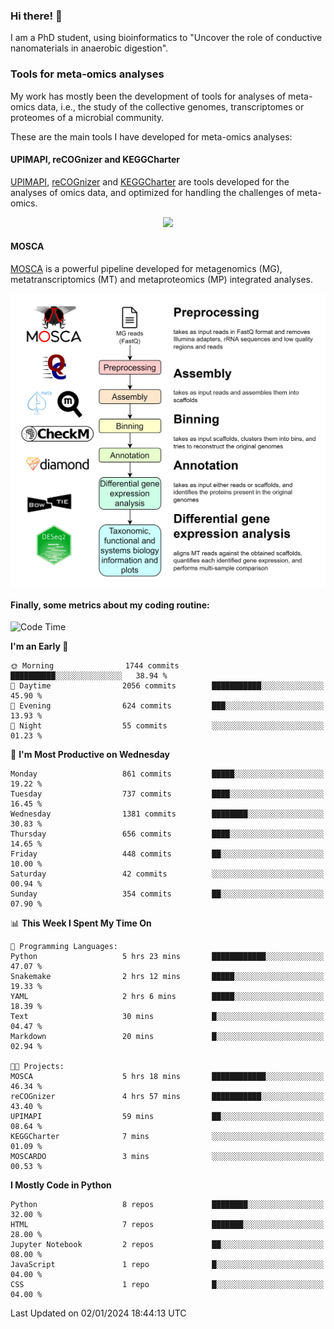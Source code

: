 ### Hi there! 👋

I am a PhD student, using bioinformatics to "Uncover the role of conductive nanomaterials in anaerobic digestion".

### Tools for meta-omics analyses

My work has mostly been the development of tools for analyses of meta-omics data, i.e., the study of the collective genomes, transcriptomes or proteomes of a microbial community.

These are the main tools I have developed for meta-omics analyses:

#### UPIMAPI, reCOGnizer and KEGGCharter

[UPIMAPI](https://github.com/iquasere/UPIMAPI), [reCOGnizer](https://github.com/iquasere/reCOGnizer) and [KEGGCharter](https://github.com/iquasere/KEGGCharter) are tools developed for the analyses of omics data, and optimized for handling the challenges of meta-omics.

<p align="center">
    <img src="assets/annotation_paper.png">
</p>

#### MOSCA

[MOSCA](https://github.com/iquasere/MOSCA) is a powerful pipeline developed for metagenomics (MG), metatranscriptomics (MT) and metaproteomics (MP) integrated analyses.

<p align="center">
    <img src="assets/mosca_workflow.png" align="center" width="700">
</p>


#### Finally, some metrics about my coding routine:

<!--START_SECTION:waka-->
![Code Time](http://img.shields.io/badge/Code%20Time-764%20hrs%2049%20mins-blue)

**I'm an Early 🐤** 

```text
🌞 Morning                1744 commits        ██████████░░░░░░░░░░░░░░░   38.94 % 
🌆 Daytime                2056 commits        ███████████░░░░░░░░░░░░░░   45.90 % 
🌃 Evening                624 commits         ███░░░░░░░░░░░░░░░░░░░░░░   13.93 % 
🌙 Night                  55 commits          ░░░░░░░░░░░░░░░░░░░░░░░░░   01.23 % 
```
📅 **I'm Most Productive on Wednesday** 

```text
Monday                   861 commits         █████░░░░░░░░░░░░░░░░░░░░   19.22 % 
Tuesday                  737 commits         ████░░░░░░░░░░░░░░░░░░░░░   16.45 % 
Wednesday                1381 commits        ████████░░░░░░░░░░░░░░░░░   30.83 % 
Thursday                 656 commits         ████░░░░░░░░░░░░░░░░░░░░░   14.65 % 
Friday                   448 commits         ██░░░░░░░░░░░░░░░░░░░░░░░   10.00 % 
Saturday                 42 commits          ░░░░░░░░░░░░░░░░░░░░░░░░░   00.94 % 
Sunday                   354 commits         ██░░░░░░░░░░░░░░░░░░░░░░░   07.90 % 
```


📊 **This Week I Spent My Time On** 

```text
💬 Programming Languages: 
Python                   5 hrs 23 mins       ████████████░░░░░░░░░░░░░   47.07 % 
Snakemake                2 hrs 12 mins       █████░░░░░░░░░░░░░░░░░░░░   19.33 % 
YAML                     2 hrs 6 mins        █████░░░░░░░░░░░░░░░░░░░░   18.39 % 
Text                     30 mins             █░░░░░░░░░░░░░░░░░░░░░░░░   04.47 % 
Markdown                 20 mins             █░░░░░░░░░░░░░░░░░░░░░░░░   02.94 % 

🐱‍💻 Projects: 
MOSCA                    5 hrs 18 mins       ████████████░░░░░░░░░░░░░   46.34 % 
reCOGnizer               4 hrs 57 mins       ███████████░░░░░░░░░░░░░░   43.40 % 
UPIMAPI                  59 mins             ██░░░░░░░░░░░░░░░░░░░░░░░   08.64 % 
KEGGCharter              7 mins              ░░░░░░░░░░░░░░░░░░░░░░░░░   01.09 % 
MOSCARDO                 3 mins              ░░░░░░░░░░░░░░░░░░░░░░░░░   00.53 % 
```

**I Mostly Code in Python** 

```text
Python                   8 repos             ████████░░░░░░░░░░░░░░░░░   32.00 % 
HTML                     7 repos             ███████░░░░░░░░░░░░░░░░░░   28.00 % 
Jupyter Notebook         2 repos             ██░░░░░░░░░░░░░░░░░░░░░░░   08.00 % 
JavaScript               1 repo              █░░░░░░░░░░░░░░░░░░░░░░░░   04.00 % 
CSS                      1 repo              █░░░░░░░░░░░░░░░░░░░░░░░░   04.00 % 
```




 Last Updated on 02/01/2024 18:44:13 UTC
<!--END_SECTION:waka-->
